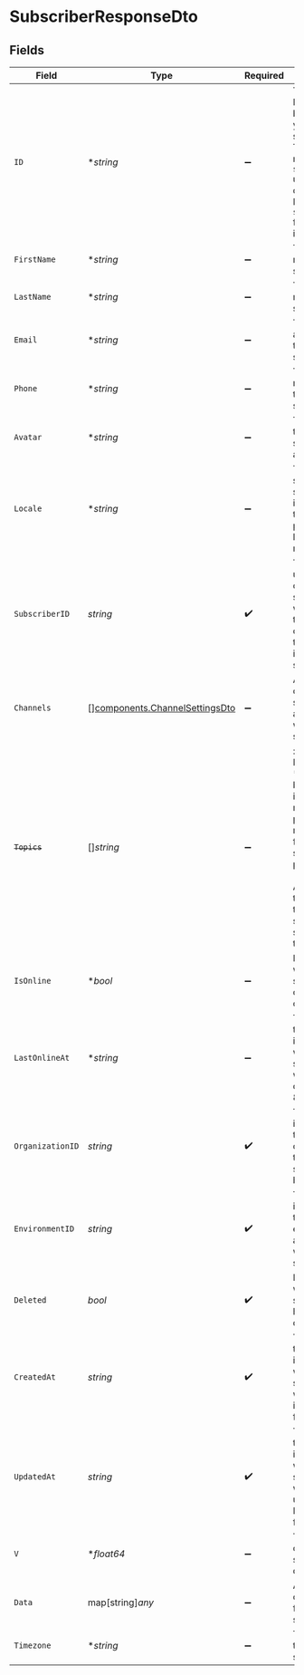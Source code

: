 # SubscriberResponseDto


## Fields

| Field                                                                                                                                                                             | Type                                                                                                                                                                              | Required                                                                                                                                                                          | Description                                                                                                                                                                       |
| --------------------------------------------------------------------------------------------------------------------------------------------------------------------------------- | --------------------------------------------------------------------------------------------------------------------------------------------------------------------------------- | --------------------------------------------------------------------------------------------------------------------------------------------------------------------------------- | --------------------------------------------------------------------------------------------------------------------------------------------------------------------------------- |
| `ID`                                                                                                                                                                              | **string*                                                                                                                                                                         | :heavy_minus_sign:                                                                                                                                                                | The internal ID generated by Novu for your subscriber. This ID does not match the `subscriberId` used in your queries. Refer to `subscriberId` for that identifier.               |
| `FirstName`                                                                                                                                                                       | **string*                                                                                                                                                                         | :heavy_minus_sign:                                                                                                                                                                | The first name of the subscriber.                                                                                                                                                 |
| `LastName`                                                                                                                                                                        | **string*                                                                                                                                                                         | :heavy_minus_sign:                                                                                                                                                                | The last name of the subscriber.                                                                                                                                                  |
| `Email`                                                                                                                                                                           | **string*                                                                                                                                                                         | :heavy_minus_sign:                                                                                                                                                                | The email address of the subscriber.                                                                                                                                              |
| `Phone`                                                                                                                                                                           | **string*                                                                                                                                                                         | :heavy_minus_sign:                                                                                                                                                                | The phone number of the subscriber.                                                                                                                                               |
| `Avatar`                                                                                                                                                                          | **string*                                                                                                                                                                         | :heavy_minus_sign:                                                                                                                                                                | The URL of the subscriber's avatar image.                                                                                                                                         |
| `Locale`                                                                                                                                                                          | **string*                                                                                                                                                                         | :heavy_minus_sign:                                                                                                                                                                | The locale setting of the subscriber, indicating their preferred language or region.                                                                                              |
| `SubscriberID`                                                                                                                                                                    | *string*                                                                                                                                                                          | :heavy_check_mark:                                                                                                                                                                | The identifier used to create this subscriber, which typically corresponds to the user ID in your system.                                                                         |
| `Channels`                                                                                                                                                                        | [][components.ChannelSettingsDto](../../models/components/channelsettingsdto.md)                                                                                                  | :heavy_minus_sign:                                                                                                                                                                | An array of channel settings associated with the subscriber.                                                                                                                      |
| ~~`Topics`~~                                                                                                                                                                      | []*string*                                                                                                                                                                        | :heavy_minus_sign:                                                                                                                                                                | : warning: ** DEPRECATED **: This will be removed in a future release, please migrate away from it as soon as possible.<br/><br/>An array of topics that the subscriber is subscribed to. |
| `IsOnline`                                                                                                                                                                        | **bool*                                                                                                                                                                           | :heavy_minus_sign:                                                                                                                                                                | Indicates whether the subscriber is currently online.                                                                                                                             |
| `LastOnlineAt`                                                                                                                                                                    | **string*                                                                                                                                                                         | :heavy_minus_sign:                                                                                                                                                                | The timestamp indicating when the subscriber was last online, in ISO 8601 format.                                                                                                 |
| `OrganizationID`                                                                                                                                                                  | *string*                                                                                                                                                                          | :heavy_check_mark:                                                                                                                                                                | The unique identifier of the organization to which the subscriber belongs.                                                                                                        |
| `EnvironmentID`                                                                                                                                                                   | *string*                                                                                                                                                                          | :heavy_check_mark:                                                                                                                                                                | The unique identifier of the environment associated with this subscriber.                                                                                                         |
| `Deleted`                                                                                                                                                                         | *bool*                                                                                                                                                                            | :heavy_check_mark:                                                                                                                                                                | Indicates whether the subscriber has been deleted.                                                                                                                                |
| `CreatedAt`                                                                                                                                                                       | *string*                                                                                                                                                                          | :heavy_check_mark:                                                                                                                                                                | The timestamp indicating when the subscriber was created, in ISO 8601 format.                                                                                                     |
| `UpdatedAt`                                                                                                                                                                       | *string*                                                                                                                                                                          | :heavy_check_mark:                                                                                                                                                                | The timestamp indicating when the subscriber was last updated, in ISO 8601 format.                                                                                                |
| `V`                                                                                                                                                                               | **float64*                                                                                                                                                                        | :heavy_minus_sign:                                                                                                                                                                | The version of the subscriber document.                                                                                                                                           |
| `Data`                                                                                                                                                                            | map[string]*any*                                                                                                                                                                  | :heavy_minus_sign:                                                                                                                                                                | Additional custom data for the subscriber                                                                                                                                         |
| `Timezone`                                                                                                                                                                        | **string*                                                                                                                                                                         | :heavy_minus_sign:                                                                                                                                                                | Timezone of the subscriber                                                                                                                                                        |